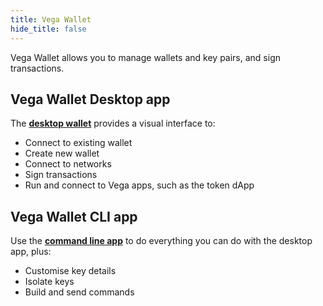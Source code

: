 ```yaml
---
title: Vega Wallet
hide_title: false
---
```


Vega Wallet allows you to manage wallets and key pairs, and sign transactions. 

## Vega Wallet Desktop app
The **[desktop wallet](/docs/tools/vega-wallet/desktop-app/)** provides a visual interface to: 
* Connect to existing wallet
* Create new wallet 
* Connect to networks
* Sign transactions
* Run and connect to Vega apps, such as the token dApp

## Vega Wallet CLI app
Use the **[command line app](/docs/tools/vega-wallet/cli-wallet/)** to do everything you can do with the desktop app, plus:
* Customise key details 
* Isolate keys
* Build and send commands